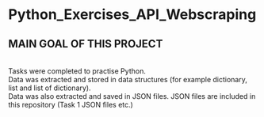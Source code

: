 # Python_Exercises_API_Webscraping

## MAIN GOAL OF THIS PROJECT
<br />Tasks were completed to practise Python. 
<br />Data was extracted and stored in data structures (for example dictionary, list and list of dictionary).
<br />Data was also extracted and saved in JSON files. JSON files are included in this repository (Task 1 JSON files etc.)
